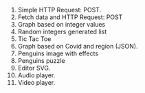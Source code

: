 1. Simple HTTP Request: POST.
2. Fetch data and HTTP Request: POST 
3. Graph based on integer values
4. Random integers generated list
5. Tic Tac Toe
6. Graph based on Covid and region (JSON).
7. Penguins image with effects
8. Penguins puzzle
9. Editor SVG.
10. Audio player.
11. Video player.
